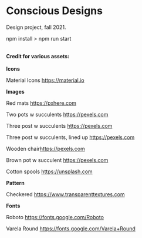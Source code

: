 # Conscious Designs
Design project, fall 2021.

npm install > npm run start

<br/>
<b>Credit for various assets: </b>
<br/>
<br/>
<b>Icons </b>

Material Icons <a href="https://material.io/resources/icons/">https://material.io</a>

<b>Images</b>

Red mats <a href="https://pxhere.com/en/photo/905238">https://pxhere.com</a>

Two pots w succulents <a href="https://www.pexels.com/photo/aloe-vera-and-succulent-plant-in-white-ceramic-pot-1445419/">https://pexels.com</a>

Three post w succulents <a href="https://www.pexels.com/photo/selective-focus-photography-of-three-succulent-plants-796620/">https://pexels.com</a>

Three post w succulents, lined up <a href="https://www.pexels.com/photo/three-green-assorted-plants-in-white-ceramic-pots-776656/">https://pexels.com</a>

Wooden chair<a href="https://www.pexels.com/photo/wooden-chair-near-table-with-flower-in-white-vase-4210805/">https://pexels.com</a>

Brown pot w succulent <a href="https://www.pexels.com/photo/green-succulent-plant-on-brown-clay-pot-3832098/">https://pexels.com</a>

Cotton spools <a href="https://unsplash.com/photos/eBtwD6ZG78I">https://unsplash.com</a>

<b>Pattern</b>

Checkered <a href="https://www.transparenttextures.com">https://www.transparenttextures.com</a>

<b>Fonts</b>

Roboto <a href="https://fonts.google.com/specimen/Roboto?query=Roboto">https://fonts.google.com/Roboto</a>

Varela Round <a href="https://fonts.google.com/specimen/Varela+Round?query=Varela+Round">https://fonts.google.com/Varela+Round</a>